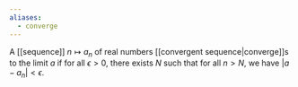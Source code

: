 ```yaml
---
aliases:
  - converge
---
```


A [[sequence]] $n\mapsto a_n$ of real numbers [[convergent sequence|converge]]s to the limit $a$ if for all $\epsilon \gt 0$, there exists $N$ such that for all $n\gt N$, we have $|a-a_n|\lt\epsilon$.